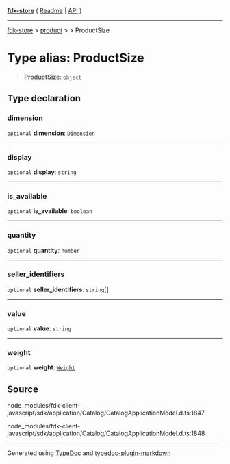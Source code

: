 [**fdk-store**](../../../README.md) ( [Readme](../../../README.md) \| [API](../../../API.md) )

---

[fdk-store](../../../API.md) > [product](../../README.md) > [<internal>](../README.md) > ProductSize

# Type alias: ProductSize

> **ProductSize**: `object`

## Type declaration

### dimension

`optional` **dimension**: [`Dimension`](type-alias.Dimension.md)

---

### display

`optional` **display**: `string`

---

### is_available

`optional` **is_available**: `boolean`

---

### quantity

`optional` **quantity**: `number`

---

### seller_identifiers

`optional` **seller_identifiers**: `string`[]

---

### value

`optional` **value**: `string`

---

### weight

`optional` **weight**: [`Weight`](type-alias.Weight.md)

## Source

node_modules/fdk-client-javascript/sdk/application/Catalog/CatalogApplicationModel.d.ts:1847

node_modules/fdk-client-javascript/sdk/application/Catalog/CatalogApplicationModel.d.ts:1848

---

Generated using [TypeDoc](https://typedoc.org/) and [typedoc-plugin-markdown](https://www.npmjs.com/package/typedoc-plugin-markdown)
